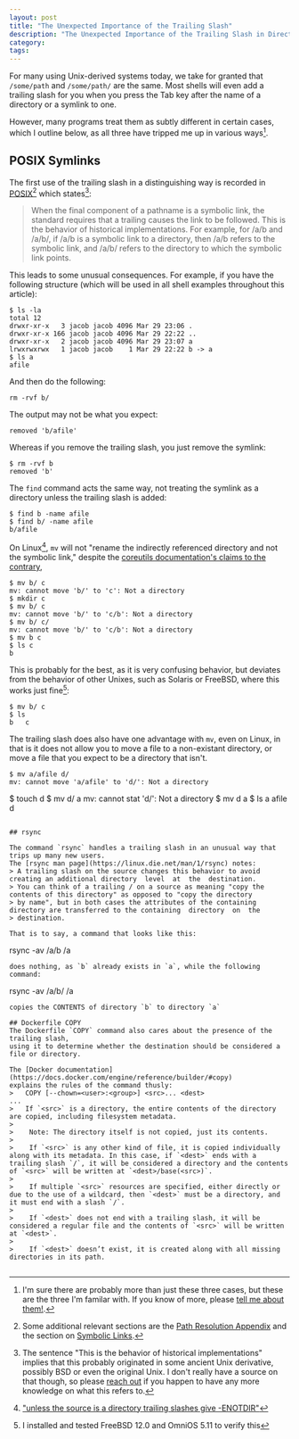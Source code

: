 ```yaml
---
layout: post
title: "The Unexpected Importance of the Trailing Slash"
description: "The Unexpected Importance of the Trailing Slash in Directory Paths"
category:
tags:
---
```


For many using Unix-derived systems today, we take for granted
that `/some/path` and `/some/path/` are the same.
Most shells will even add a trailing slash for you when you press the Tab key
after the name of a directory or a symlink to one.

However, many programs treat them as subtly different in certain cases,
which I outline below, as all three have tripped me up
in various ways[^threetrailing].

[^threetrailing]: I'm sure there are probably more than just these three cases, but these are the three I'm familar with. If you know of more, please [tell me about them!](mailto:trailingslash@tookmund.com).

## POSIX Symlinks

The first use of the trailing slash in a distinguishing way is recorded in
[POSIX](https://pubs.opengroup.org/onlinepubs/9699919799/basedefs/V1_chap04.html#tag_04_13)[^posixadditional]
which states[^historical]:
> When the final component of a pathname is a symbolic link, the standard requires that a trailing <slash> causes the link to be followed. This is the behavior of historical implementations. For example, for /a/b and /a/b/, if /a/b is a symbolic link to a directory, then /a/b refers to the symbolic link, and /a/b/ refers to the directory to which the symbolic link points.

[^posixadditional]: Some additional relevant sections are the [Path Resolution Appendix](https://pubs.opengroup.org/onlinepubs/9699919799/xrat/V4_xbd_chap04.html#tag_21_04_13) and the section on [Symbolic Links](https://pubs.opengroup.org/onlinepubs/9699919799/xrat/V4_xbd_chap03.html#tag_21_03_00_75).

[^historical]: The sentence "This is the behavior of historical implementations" implies that this probably originated in some ancient Unix derivative, possibly BSD or even the original Unix. I don't really have a source on that though, so please [reach out](mailto:trailingslash@tookmund.com) if you happen to have any more knowledge on what this refers to.


This leads to some unusual consequences.
For example, if you have the following structure
(which will be used in all shell examples throughout this article):
```
$ ls -la
total 12
drwxr-xr-x   3 jacob jacob 4096 Mar 29 23:06 .
drwxr-xr-x 166 jacob jacob 4096 Mar 29 22:22 ..
drwxr-xr-x   2 jacob jacob 4096 Mar 29 23:07 a
lrwxrwxrwx   1 jacob jacob    1 Mar 29 22:22 b -> a
$ ls a
afile
```

And then do the following:
```
rm -rvf b/
```

The output may not be what you expect:
```
removed 'b/afile'
```

Whereas if you remove the trailing slash, you just remove the symlink:
```
$ rm -rvf b
removed 'b'
```

The `find` command acts the same way, not treating the symlink as a directory
unless the trailing slash is added:
```
$ find b -name afile
$ find b/ -name afile
b/afile
```

On Linux[^renametrailing], `mv` will not "rename the indirectly referenced directory and not the symbolic link,"
despite the [coreutils documentation's claims to the contrary](https://www.gnu.org/software/coreutils/manual/html_node/Trailing-slashes.html),

[^renametrailing]: ["unless the source is a directory trailing slashes give -ENOTDIR"](https://git.kernel.org/pub/scm/linux/kernel/git/torvalds/linux.git/tree/fs/namei.c#n4797)

```
$ mv b/ c
mv: cannot move 'b/' to 'c': Not a directory
$ mkdir c
$ mv b/ c
mv: cannot move 'b/' to 'c/b': Not a directory
$ mv b/ c/
mv: cannot move 'b/' to 'c/b': Not a directory
$ mv b c
$ ls c
b
```
This is probably for the best, as it is very confusing behavior,
but deviates from the behavior of other Unixes, such as Solaris or FreeBSD,
where this works just fine[^otherunixes]:
```
$ mv b/ c
$ ls
b	c
```

[^otherunixes]: I installed and tested FreeBSD 12.0 and OmniOS 5.11 to verify this

The trailing slash does also have one advantage with `mv`, even on Linux,
in that is it does not allow you to move a file to a non-existant directory,
or move a file that you expect to be a directory that isn't.
```
$ mv a/afile d/
mv: cannot move 'a/afile' to 'd/': Not a directory
```
$ touch d
$ mv d/ a
mv: cannot stat 'd/': Not a directory
$ mv d a
$ ls a
afile  d
```

## rsync

The command `rsync` handles a trailing slash in an unusual way that
trips up many new users.
The [rsync man page](https://linux.die.net/man/1/rsync) notes:
> A trailing slash on the source changes this behavior to avoid creating an additional directory  level  at  the  destination.
> You can think of a trailing / on a source as meaning "copy the contents of this directory" as opposed to "copy the directory
> by name", but in both cases the attributes of the containing directory are transferred to the containing  directory  on  the
> destination.

That is to say, a command that looks like this:
```
rsync -av /a/b /a
```
does nothing, as `b` already exists in `a`, while the following command:
```
rsync -av /a/b/ /a
```
copies the CONTENTS of directory `b` to directory `a`

## Dockerfile COPY
The Dockerfile `COPY` command also cares about the presence of the trailing slash,
using it to determine whether the destination should be considered a file or directory.

The [Docker documentation](https://docs.docker.com/engine/reference/builder/#copy)
explains the rules of the command thusly:
>	COPY [--chown=<user>:<group>] <src>... <dest>
...
>   If `<src>` is a directory, the entire contents of the directory are copied, including filesystem metadata.
>
>    Note: The directory itself is not copied, just its contents.
>
>    If `<src>` is any other kind of file, it is copied individually along with its metadata. In this case, if `<dest>` ends with a trailing slash `/`, it will be considered a directory and the contents of `<src>` will be written at `<dest>/base(<src>)`.
>
>    If multiple `<src>` resources are specified, either directly or due to the use of a wildcard, then `<dest>` must be a directory, and it must end with a slash `/`.
>
>    If `<dest>` does not end with a trailing slash, it will be considered a regular file and the contents of `<src>` will be written at `<dest>`.
>
>    If `<dest>` doesn’t exist, it is created along with all missing directories in its path.


